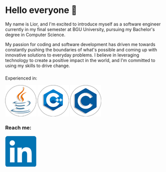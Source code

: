 # Hello everyone 👋


My name is Lior, and I'm excited to introduce myself as a software engineer currently in my final semester at BGU University, pursuing my Bachelor's degree in Computer Science.

My passion for coding and software development has driven me towards constantly pushing the boundaries of what's possible and coming up with innovative solutions to everyday problems. I believe in leveraging technology to create a positive impact in the world, and I'm committed to using my skills to drive change.

###
Experienced in:

[![Java](Resources/Logos/java_100.png)][2] [![C++](Resources/Logos/c++_100.png)][3] [![C](Resources/Logos/c_100.png)][4] 


### Reach me:

[![LinkedIn](Resources/Logos/LinkedIn.png)][1]

[1]: https://www.linkedin.com/in/lior-levi96/
[2]: https://github.com/LiorLevi15/SPL-AS3
[3]: https://github.com/LiorLevi15/3DAnimations_FP
[4]: https://github.com/ThatGuyVanquish/ESPL
[5]: 
[6]: 

<!--
**LiorLevi15/LiorLevi15** is a ✨ _special_ ✨ repository because its `README.md` (this file) appears on your GitHub profile.

Here are some ideas to get you started:

- 🔭 I’m currently working on ...
- 🌱 I’m currently learning ...
- 👯 I’m looking to collaborate on ...
- 🤔 I’m looking for help with ...
- 💬 Ask me about ...
- 📫 How to reach me: ...
- 😄 Pronouns: ...
- ⚡ Fun fact: ...
-->
